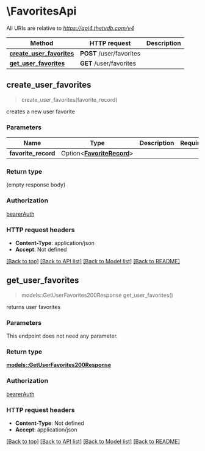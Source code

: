 # \FavoritesApi

All URIs are relative to *https://api4.thetvdb.com/v4*

Method | HTTP request | Description
------------- | ------------- | -------------
[**create_user_favorites**](FavoritesApi.md#create_user_favorites) | **POST** /user/favorites | 
[**get_user_favorites**](FavoritesApi.md#get_user_favorites) | **GET** /user/favorites | 



## create_user_favorites

> create_user_favorites(favorite_record)


creates a new user favorite

### Parameters


Name | Type | Description  | Required | Notes
------------- | ------------- | ------------- | ------------- | -------------
**favorite_record** | Option<[**FavoriteRecord**](FavoriteRecord.md)> |  |  |

### Return type

 (empty response body)

### Authorization

[bearerAuth](../README.md#bearerAuth)

### HTTP request headers

- **Content-Type**: application/json
- **Accept**: Not defined

[[Back to top]](#) [[Back to API list]](../README.md#documentation-for-api-endpoints) [[Back to Model list]](../README.md#documentation-for-models) [[Back to README]](../README.md)


## get_user_favorites

> models::GetUserFavorites200Response get_user_favorites()


returns user favorites

### Parameters

This endpoint does not need any parameter.

### Return type

[**models::GetUserFavorites200Response**](getUserFavorites_200_response.md)

### Authorization

[bearerAuth](../README.md#bearerAuth)

### HTTP request headers

- **Content-Type**: Not defined
- **Accept**: application/json

[[Back to top]](#) [[Back to API list]](../README.md#documentation-for-api-endpoints) [[Back to Model list]](../README.md#documentation-for-models) [[Back to README]](../README.md)

